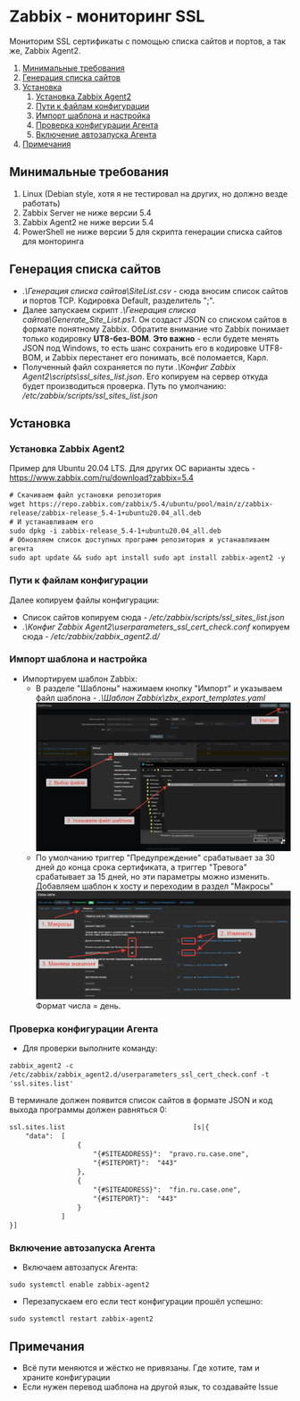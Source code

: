 <!-- omit in toc -->
# Zabbix - мониторинг SSL

Мониторим SSL сертификаты с помощью списка сайтов и портов, а так же, Zabbix Agent2.

1. [Минимальные требования](#минимальные-требования)
2. [Генерация списка сайтов](#генерация-списка-сайтов)
3. [Установка](#установка)
   1. [Установка Zabbix Agent2](#установка-zabbix-agent2)
   2. [Пути к файлам конфигурации](#пути-к-файлам-конфигурации)
   3. [Импорт шаблона и настройка](#импорт-шаблона-и-настройка)
   4. [Проверка конфигурации Агента](#проверка-конфигурации-агента)
   5. [Включение автозапуска Агента](#включение-автозапуска-агента)
4. [Примечания](#примечания)

## Минимальные требования
1. Linux (Debian style, хотя я не тестировал на других, но должно везде работать)
2. Zabbix Server не ниже версии 5.4
3. Zabbix Agent2 не ниже версии 5.4
4. PowerShell не ниже версии 5 для скрипта генерации списка сайтов для монторинга

## Генерация списка сайтов
- *.\Генерация списка сайтов\SiteList.csv* - сюда вносим список сайтов и портов TCP. Кодировка Default, разделитель ";".
- Далее запускаем скрипт *.\Генерация списка сайтов\Generate_Site_List.ps1*. Он создаст JSON со списком сайтов в формате понятному Zabbix. Обратите внимание что Zabbix понимает только кодировку **UT8-без-BOM**. **Это важно** - если будете менять JSON под Windows, то есть шанс сохранить его в кодировке UTF8-BOM, и Zabbix перестанет его понимать, всё поломается, Карл.
- Полученный файл сохраняется по пути *.\Конфиг Zabbix Agent2\scripts\ssl_sites_list.json*. Его копируем на сервер откуда будет производиться проверка. Путь по умолчанию: */etc/zabbix/scripts/ssl_sites_list.json*
## Установка
### Установка Zabbix Agent2
Пример для Ubuntu 20.04 LTS. Для других ОС варианты здесь - https://www.zabbix.com/ru/download?zabbix=5.4<br>
```shell
# Скачиваем файл установки репозитория
wget https://repo.zabbix.com/zabbix/5.4/ubuntu/pool/main/z/zabbix-release/zabbix-release_5.4-1+ubuntu20.04_all.deb
# И устанавливаем его
sudo dpkg -i zabbix-release_5.4-1+ubuntu20.04_all.deb
# Обновляем список доступных программ репозитория и устанавливаем агента
sudo apt update && sudo apt install sudo apt install zabbix-agent2 -y
```
### Пути к файлам конфигурации
Далее копируем файлы конфигурации:<br>
- Список сайтов копируем сюда - */etc/zabbix/scripts/ssl_sites_list.json*
- *.\Конфиг Zabbix Agent2\userparameters_ssl_cert_check.conf* копируем сюда - */etc/zabbix/zabbix_agent2.d/*
### Импорт шаблона и настройка
- Импортируем шаблон Zabbix:
  - В разделе "Шаблоны" нажимаем кнопку "Импорт" и указываем файл шаблона - *.\Шаблон Zabbix\zbx_export_templates.yaml*<br>![alt text](img/2021-12-30_21-42-21.png "Импорт шаблона в Zabbix Server")
  - По умолчанию триггер "Предупреждение" срабатывает за 30 дней до конца срока сертификата, а триггер "Тревога" срабатывает за 15 дней, но эти параметры можно изменить. Добавляем шаблон к хосту и переходим в раздел "Макросы"<br>![alt text](img/2021-12-30_21-51-29.png "Меняем сроки тревоги")<br>Формат числа = день.
### Проверка конфигурации Агента
- Для проверки выполните команду:
```shell
zabbix_agent2 -c /etc/zabbix/zabbix_agent2.d/userparameters_ssl_cert_check.conf -t 'ssl.sites.list'
```
В терминале должен появится список сайтов в формате JSON и код выхода программы должен равняться 0:
```
ssl.sites.list                                [s|{
    "data":  [
                 {
                     "{#SITEADDRESS}":  "pravo.ru.case.one",
                     "{#SITEPORT}":  "443"
                 },
                 {
                     "{#SITEADDRESS}":  "fin.ru.case.one",
                     "{#SITEPORT}":  "443"
                 }
             ]
}]
```
### Включение автозапуска Агента
- Включаем автозапуск Агента:
```shell
sudo systemctl enable zabbix-agent2
```
- Перезапускаем его если тест конфигурации прошёл успешно:
```shell
sudo systemctl restart zabbix-agent2
```
## Примечания
- Всё пути меняются и жёстко не привязаны. Где хотите, там и храните конфигурации
- Если нужен перевод шаблона на другой язык, то создавайте Issue